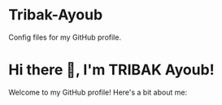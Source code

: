 # Tribak-Ayoub
Config files for my GitHub profile.
# Hi there 👋, I'm TRIBAK Ayoub!

Welcome to my GitHub profile! Here's a bit about me:
